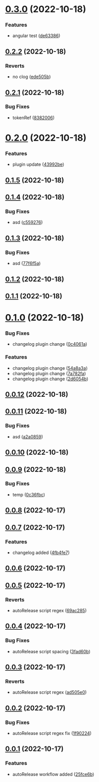 # [0.3.0](https://github.com/AnkitC1598/release-it/compare/v0.2.2...v0.3.0) (2022-10-18)


### Features

* angular test ([de63386](https://github.com/AnkitC1598/release-it/commit/de633864233da82a047629554c426b04a7f209db))



## [0.2.2](https://github.com/AnkitC1598/release-it/compare/v0.2.1...v0.2.2) (2022-10-18)


### Reverts

* no clog ([ede505b](https://github.com/AnkitC1598/release-it/commit/ede505b962d3367f108e98814e2ca1c1f0544ab5))



## [0.2.1](https://github.com/AnkitC1598/release-it/compare/v0.2.0...v0.2.1) (2022-10-18)


### Bug Fixes

* tokenRef ([8382006](https://github.com/AnkitC1598/release-it/commit/83820064fc9ddba441ea87856d17428290aa951b))



# [0.2.0](https://github.com/AnkitC1598/release-it/compare/v0.1.5...v0.2.0) (2022-10-18)


### Features

* plugin  update ([43992be](https://github.com/AnkitC1598/release-it/commit/43992be590f2575389f3c32c4f3b57ec1d2a1122))



## [0.1.5](https://github.com/AnkitC1598/release-it/compare/v0.1.4...v0.1.5) (2022-10-18)



## [0.1.4](https://github.com/AnkitC1598/release-it/compare/v0.1.3...v0.1.4) (2022-10-18)


### Bug Fixes

* asd ([c559276](https://github.com/AnkitC1598/release-it/commit/c5592765f9e2a3a1100461e2bb26de44fd377e4c))



## [0.1.3](https://github.com/AnkitC1598/release-it/compare/v0.1.2...v0.1.3) (2022-10-18)


### Bug Fixes

* asd ([77f6f5a](https://github.com/AnkitC1598/release-it/commit/77f6f5a0306b906bf7ea79d1438799fb2762d632))



## [0.1.2](https://github.com/AnkitC1598/release-it/compare/v0.1.1...v0.1.2) (2022-10-18)



## [0.1.1](https://github.com/AnkitC1598/release-it/compare/v0.1.0...v0.1.1) (2022-10-18)



# [0.1.0](https://github.com/AnkitC1598/release-it/compare/v0.0.12...v0.1.0) (2022-10-18)


### Bug Fixes

* changelog plugin change ([0c4061a](https://github.com/AnkitC1598/release-it/commit/0c4061a7f7fced51bd0994fb0f3fbafe885dffc7))


### Features

* changelog plugin change ([54a8a3a](https://github.com/AnkitC1598/release-it/commit/54a8a3ac8aaebb7d2d663d8d40896b78aa344c62))
* changelog plugin change ([7a782fa](https://github.com/AnkitC1598/release-it/commit/7a782fa2f01199737d508c250a81b30bcd63b7b3))
* changelog plugin change ([2d6054b](https://github.com/AnkitC1598/release-it/commit/2d6054b29f46e564ba1a8f5dbbdfd4b9e8e022a9))



## [0.0.12](https://github.com/AnkitC1598/release-it/compare/v0.0.11...v0.0.12) (2022-10-18)



## [0.0.11](https://github.com/AnkitC1598/release-it/compare/v0.0.10...v0.0.11) (2022-10-18)


### Bug Fixes

* asd ([a2a0859](https://github.com/AnkitC1598/release-it/commit/a2a0859692fc1ea167f4db56e4cc46334e5921c7))



## [0.0.10](https://github.com/AnkitC1598/release-it/compare/v0.0.9...v0.0.10) (2022-10-18)



## [0.0.9](https://github.com/AnkitC1598/release-it/compare/0.0.8...v0.0.9) (2022-10-18)


### Bug Fixes

* temp ([0c36fbc](https://github.com/AnkitC1598/release-it/commit/0c36fbc15178612108ece47ec194bdc2aa2df3fb))



## [0.0.8](https://github.com/AnkitC1598/release-it/compare/0.0.7...0.0.8) (2022-10-17)



## [0.0.7](https://github.com/AnkitC1598/release-it/compare/0.0.6...0.0.7) (2022-10-17)


### Features

* changelog added ([4fb4fe7](https://github.com/AnkitC1598/release-it/commit/4fb4fe742803b4113a204f2004236b61406a0269))



## [0.0.6](https://github.com/AnkitC1598/release-it/compare/0.0.5...0.0.6) (2022-10-17)



## [0.0.5](https://github.com/AnkitC1598/release-it/compare/0.0.4...0.0.5) (2022-10-17)


### Reverts

* autoRelease script regex ([69ac285](https://github.com/AnkitC1598/release-it/commit/69ac2852ae5651ee711ad643322dc9a0b560d00d))



## [0.0.4](https://github.com/AnkitC1598/release-it/compare/0.0.3...0.0.4) (2022-10-17)


### Bug Fixes

* autoRelease script spacing ([3fad60b](https://github.com/AnkitC1598/release-it/commit/3fad60b4dc42b93487379fbe23c669fecf736a52))



## [0.0.3](https://github.com/AnkitC1598/release-it/compare/0.0.2...0.0.3) (2022-10-17)


### Reverts

* autoRelease script regex ([ad505e0](https://github.com/AnkitC1598/release-it/commit/ad505e0ddc3809974bfbafd33f24d27ce1a36e28))



## [0.0.2](https://github.com/AnkitC1598/release-it/compare/0.0.1...0.0.2) (2022-10-17)


### Bug Fixes

* autoRelease script regex fix ([1f90224](https://github.com/AnkitC1598/release-it/commit/1f90224d378cba87f16ed4d240101062c1f5898b))



## [0.0.1](https://github.com/AnkitC1598/release-it/compare/25fce6b3085740dec88b7d3601c42f0712d83b5e...0.0.1) (2022-10-17)


### Features

* autoRelease workflow added ([25fce6b](https://github.com/AnkitC1598/release-it/commit/25fce6b3085740dec88b7d3601c42f0712d83b5e))



